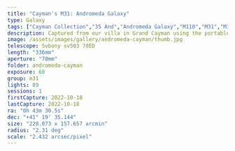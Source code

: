 ```yaml
---
title: "Cayman's M31: Andromeda Galaxy"
type: Galaxy
tags: ["Cayman Collection","35 And","Andromeda Galaxy","M110","M31","M32","NGC205","NGC221","NGC224","The star ν And"]
description: Captured from our villa in Grand Cayman using the portable Sky Watcher Star Adventurer GTi mount.
image: /assets/images/gallery/andromeda-cayman/thumb.jpg
telescope: Svbony sv503 70ED
length: "336mm"
aperture: "70mm"
folder: andromeda-cayman
exposure: 60
group: m31
lights: 89
sessions: 1
firstCapture: 2022-10-18 
lastCapture: 2022-10-18
ra: "0h 43m 30.5s"
dec: "+41° 19' 35.144"
size: "228.073 x 157.657 arcmin"
radius: "2.31 deg"
scale: "2.432 arcsec/pixel"
---
```

